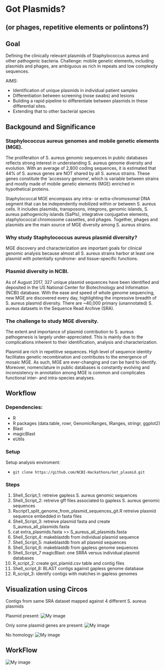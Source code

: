 # Got Plasmids?
## (or phages, repetitive elements or polintons?)

## Goal
Defining the clinically relevant plasmids of Staphylococcus aureus and other pathogenic bacteria.
Challenge: mobile genetic elements, including plasmids and phages,  are ambiguous as rich in repeats and low complexity sequences.

AIMS:
- Identification of unique plasmids in individual patient samples
- Differentiation between screening (nose swabs) and lesions
- Building a rapid pipeline to differentiate between plasmids in these differential sites.  
- Extending that to other bacterial species

## Backgound and Significance
### Staphylococcus aureus genomes and mobile genetic elements (MGE).
The proliferation of S. aureus genomic sequences in public databases reflects strong interest in understanding S. aureus genome diversity and evolution. With an average of 2,800 coding sequences, it is estimated that 44% of S. aureus genes are NOT shared by all S. aureus strains. These genes constitute the  ‘accessory genome’, which is variable between strains and mostly made of mobile genetic elements (MGE) enriched in hypothetical proteins. 

Staphylococcal MGE encompass any intra- or extra-chromosomal DNA segment that can be independently mobilized within or between S. aureus cells. It includes plasmids, transposons, integrons, genomic islands, S. aureus pathogenicity islands (SaPIs), integrative conjugative elements, staphylococcal chromosome cassettes, and phages. Together, phages and plasmids are the main source of MGE diversity among S. aureus strains. 

### Why study Staphylococcus aureus plasmid diversity?
MGE discovery and characterization are important goals for clinical genomic analysis because almost all S. aureus strains harbor at least one plasmid with potentially syndrome- and tissue-specific functions. 
 
### Plasmid diversity in NCBI.
 As of August 2017,  327 unique plasmid sequences have been identified and deposited in the US National Center for Biotechnology and Information (NCBI) database.  With the ease and speed of whole genome sequencing, new MGE are discovered every day, highlighting the impressive breadth of S. aureus plasmid diversity. There are ~40,000 primary (unannotated) S. aureus datasets in the Sequence Read Archive (SRA). 

### The challenge to study MGE diversity. 
The extent and importance of plasmid contribution to S. aureus pathogenesis is largely under-appreciated. This is mainly due to the complications inherent to their identification, analysis and characterization. 
 
Plasmid are rich in repetitive sequences. High level of sequence identity facilitates genetic recombination and contributes to the emergence of mosaic MGE. As such, MGE are ever-changing and can be hard to identify. Moreover, nomenclature in public databases is constantly evolving and inconsistency in annotation among MGE is common and complicates functional inter- and intra-species analyses. 


## Workflow
### Dependencies:
* R
* R packages (data.table, rowr, GenomicRanges, IRanges, stringr, ggplot2)
* Blast
* magicBlast
* eUtils

### Setup
Setup analysis enviroment:
 - `git clone https://github.com/NCBI-Hackathons/Got_plasmid.git`


### Steps 

 1.  Shell_Script_1: retreive gapless S. aureus genomic sequences
 2.  Shell_Script_2: retreive gff files associated to gapless S. aureus genomic sequences 
 3.  Rscript1_split_genome_from_plasmid_sequences_git.R retreive plasmid sequence embedded in fasta files
 4.  Shell_Script_3: retreive plasmid fasta and create S_aureus_all_plasmids.fasta
 5.  cat extra_plasmids.fasta >> S_aureus_all_plasmids.fasta
 6.  Shell_Script_4: makeblastdb from individual plasmid sequence
 7.  Shell_Script_5: makeblastdb from all plasmid sequences
 8.  Shell_Script_6: makeblastdb from gapless genome sequences
 9.  Shell_Script_7 magicBlast: one SRRA versus individual plasmid databases
 10. R_script_2: create got_plamid.csv table and contig files
 11. Shell_script_8: BLAST contigs against gapless genome database
 12. R_script_3: identify contigs with matches in gapless genomes
 
 ## Visualization using Circos
 
 Contigs from same SRA dataset mapped against 4 different S. aureus plasmids
 
 Plasmid present:
 ![My image](https://github.com/NCBI-Hackathons/Pathogenic_Pangenomes/blob/master/images/AP003139.png)
 
 Only some plasmid genes are present:
 ![My image](https://github.com/NCBI-Hackathons/Pathogenic_Pangenomes/blob/master/images/GQ900377.1.png)
 
 No homology:
 ![My image](https://github.com/NCBI-Hackathons/Pathogenic_Pangenomes/blob/master/images/GQ900379.1.png)
 

## WorkFlow
![My image](https://github.com/NCBI-Hackathons/Pathogenic_Pangenomes/blob/master/images/workflow_2.png)
